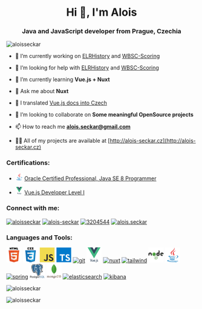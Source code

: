 <h1 align="center">Hi 👋, I'm Alois</h1>
<h3 align="center">Java and JavaScript developer from Prague, Czechia</h3>

<p align="left"> <img src="https://komarev.com/ghpvc/?username=aloisseckar&label=Profile%20views&color=38b2ac&style=flat" alt="aloisseckar" /> </p>

- 🔭 I’m currently working on [ELRHistory](https://github.com/AloisSeckar/ELRHistory) and [WBSC-Scoring](https://github.com/AloisSeckar/WBSC-Scoring)

- 🤝 I’m looking for help with [ELRHistory](https://github.com/AloisSeckar/ELRHistory) and [WBSC-Scoring](https://github.com/AloisSeckar/WBSC-Scoring)

- 🌱 I’m currently learning **Vue.js + Nuxt**

- 💬 Ask me about **Nuxt**

- :eyes: I translated [Vue.js docs into Czech](https://cs.vuejs.org/)

- 👯 I’m looking to collaborate on **Some meaningful OpenSource projects**

- 📫 How to reach me **alois.seckar@gmail.com**

- 👨‍💻 All of my projects are available at [http://alois-seckar.cz](http://alois-seckar.cz)
  
<h3 align="left">Certifications:</h3>

- <img src="https://raw.githubusercontent.com/devicons/devicon/master/icons/java/java-original.svg" alt="java" width="20" height="20"/></a> [Oracle Certified Professional, Java SE 8 Programmer](https://alois-seckar.cz/pdf/as-java-ocp-8.pdf)

- <img src="https://raw.githubusercontent.com/devicons/devicon/master/icons/vuejs/vuejs-original-wordmark.svg" alt="vuejs" width="20" height="20"/> [Vue.js Developer Level I](https://alois-seckar.cz/pdf/as-vuejs-dev.pdf)

<h3 align="left">Connect with me:</h3>
<p align="left">
<a href="https://dev.to/aloisseckar" target="blank"><img align="center" src="https://raw.githubusercontent.com/rahuldkjain/github-profile-readme-generator/master/src/images/icons/Social/devto.svg" alt="aloisseckar" height="30" width="40" /></a>
<a href="https://linkedin.com/in/alois-seckar" target="blank"><img align="center" src="https://raw.githubusercontent.com/rahuldkjain/github-profile-readme-generator/master/src/images/icons/Social/linked-in-alt.svg" alt="alois-seckar" height="30" width="40" /></a>
<a href="https://stackoverflow.com/users/3204544" target="blank"><img align="center" src="https://raw.githubusercontent.com/rahuldkjain/github-profile-readme-generator/master/src/images/icons/Social/stack-overflow.svg" alt="3204544" height="30" width="40" /></a>
<a href="https://fb.com/alois.seckar" target="blank"><img align="center" src="https://raw.githubusercontent.com/rahuldkjain/github-profile-readme-generator/master/src/images/icons/Social/facebook.svg" alt="alois.seckar" height="30" width="40" /></a>
</p>

<h3 align="left">Languages and Tools:</h3>
<p align="left"> 
  <a href="https://www.w3.org/html/" target="_blank" rel="noreferrer"><img src="https://raw.githubusercontent.com/devicons/devicon/master/icons/html5/html5-original-wordmark.svg" alt="html5" width="40" height="40"/></a> 
  <a href="https://www.w3schools.com/css/" target="_blank" rel="noreferrer"><img src="https://raw.githubusercontent.com/devicons/devicon/master/icons/css3/css3-original-wordmark.svg" alt="css3" width="40" height="40"/></a> 
  <a href="https://developer.mozilla.org/en-US/docs/Web/JavaScript" target="_blank" rel="noreferrer"><img src="https://raw.githubusercontent.com/devicons/devicon/master/icons/javascript/javascript-original.svg" alt="javascript" width="40" height="40"/></a> 
  <a href="https://www.typescriptlang.org/" target="_blank" rel="noreferrer"><img src="https://raw.githubusercontent.com/devicons/devicon/master/icons/typescript/typescript-original.svg" alt="typescript" width="40" height="40"/></a> 
  <a href="https://git-scm.com/" target="_blank" rel="noreferrer"><img src="https://www.vectorlogo.zone/logos/git-scm/git-scm-icon.svg" alt="git" width="40" height="40"/></a> 
  <a href="https://vuejs.org/" target="_blank" rel="noreferrer"><img src="https://raw.githubusercontent.com/devicons/devicon/master/icons/vuejs/vuejs-original-wordmark.svg" alt="vuejs" width="40" height="40"/></a> 
  <a href="https://nuxt.com/" target="_blank" rel="noreferrer"><img src="https://nuxt.com/assets/design-kit/icon-green.svg" alt="nuxt" width="40" height="40"/></a> 
  <a href="https://tailwindcss.com/" target="_blank" rel="noreferrer"><img src="https://www.vectorlogo.zone/logos/tailwindcss/tailwindcss-icon.svg" alt="tailwind" width="40" height="40"/></a> 
  <a href="https://nodejs.org" target="_blank" rel="noreferrer"><img src="https://raw.githubusercontent.com/devicons/devicon/master/icons/nodejs/nodejs-original-wordmark.svg" alt="nodejs" width="40" height="40"/></a> 
  <a href="https://www.java.com" target="_blank" rel="noreferrer"><img src="https://raw.githubusercontent.com/devicons/devicon/master/icons/java/java-original.svg" alt="java" width="40" height="40"/></a> 
  <a href="https://spring.io/" target="_blank" rel="noreferrer"><img src="https://www.vectorlogo.zone/logos/springio/springio-icon.svg" alt="spring" width="40" height="40"/></a> 
  <a href="https://www.postgresql.org" target="_blank" rel="noreferrer"><img src="https://raw.githubusercontent.com/devicons/devicon/master/icons/postgresql/postgresql-original-wordmark.svg" alt="postgresql" width="40" height="40"/></a> 
  <a href="https://www.mongodb.com/" target="_blank" rel="noreferrer"><img src="https://raw.githubusercontent.com/devicons/devicon/master/icons/mongodb/mongodb-original-wordmark.svg" alt="mongodb" width="40" height="40"/></a> 
  <a href="https://www.elastic.co" target="_blank" rel="noreferrer"><img src="https://www.vectorlogo.zone/logos/elastic/elastic-icon.svg" alt="elasticsearch" width="40" height="40"/></a>
  <a href="https://www.elastic.co/kibana" target="_blank" rel="noreferrer"><img src="https://www.vectorlogo.zone/logos/elasticco_kibana/elasticco_kibana-icon.svg" alt="kibana" width="40" height="40"/></a> 
</p>

<!--<p><img src="https://github-readme-stats.vercel.app/api/top-langs?username=aloisseckar&show_icons=true&theme=cobalt&locale=en&layout=compact" alt="aloisseckar" /></p>-->
<p><img src="https://github-readme-stats.vercel.app/api?username=aloisseckar&show_icons=true&theme=cobalt&locale=en" alt="aloisseckar" /></p>
<p><img src="https://github-readme-streak-stats.herokuapp.com/?user=aloisseckar&theme=highcontrast" alt="aloisseckar" /></p>
